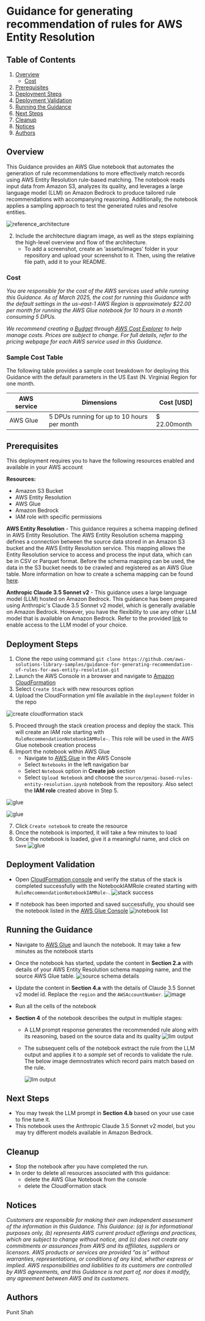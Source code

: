 # Guidance for generating recommendation of rules for AWS Entity Resolution

## Table of Contents

1. [Overview](#overview)
    - [Cost](#cost)
2. [Prerequisites](#prerequisites)
3. [Deployment Steps](#deployment-steps)
4. [Deployment Validation](#deployment-validation)
5. [Running the Guidance](#running-the-guidance)
6. [Next Steps](#next-steps)
7. [Cleanup](#cleanup)
8. [Notices](#notices)
9. [Authors](#authors)

## Overview

This Guidance provides an AWS Glue notebook that automates the generation of rule recommendations to more effectively match records using AWS Entity Resolution rule-based matching. The notebook reads input data from Amazon S3, analyzes its quality, and leverages a large language model (LLM) on Amazon Bedrock to produce tailored rule recommendations with accompanying reasoning. Additionally, the notebook applies a sampling approach to test the generated rules and resolve entities.

![reference_architecture](assets/images/ref_arch.jpg)

2. Include the architecture diagram image, as well as the steps explaining the high-level overview and flow of the architecture. 
    - To add a screenshot, create an ‘assets/images’ folder in your repository and upload your screenshot to it. Then, using the relative file path, add it to your README. 

### Cost

_You are responsible for the cost of the AWS services used while running this Guidance. As of March 2025, the cost for running this Guidance with the default settings in the us-east-1 AWS Region is approximately $22.00 per month for running the AWS Glue notebook for 10 hours in a month consuming 5 DPUs._

_We recommend creating a [Budget](https://docs.aws.amazon.com/cost-management/latest/userguide/budgets-managing-costs.html) through [AWS Cost Explorer](https://aws.amazon.com/aws-cost-management/aws-cost-explorer/) to help manage costs. Prices are subject to change. For full details, refer to the pricing webpage for each AWS service used in this Guidance._

### Sample Cost Table

The following table provides a sample cost breakdown for deploying this Guidance with the default parameters in the US East (N. Virginia) Region for one month.

| AWS service  | Dimensions | Cost [USD] |
| ----------- | ------------ | ------------ |
| AWS Glue | 5 DPUs running for up to 10 hours per month  | $ 22.00month |

## Prerequisites

This deployment requires you to have the following resources enabled and available in your AWS account

**Resources:**
- Amazon S3 Bucket 
- AWS Entity Resolution
- AWS Glue
- Amazon Bedrock
- IAM role with specific permissions


**AWS Entity Resolution** - This guidance requires a schema mapping defined in AWS Entity Resolution. The AWS Entity Resolution schema mapping defines a connection between the source data stored in an Amazon S3 bucket and the AWS Entity Resolution service. This mapping allows the Entity Resolution service to access and process the input data, which can be in CSV or Parquet format. Before the schema mapping can be used, the data in the S3 bucket needs to be crawled and registered as an AWS Glue table. More information on how to create a schema mapping can be found [here](https://docs.aws.amazon.com/entityresolution/latest/userguide/schema-mapping.html).


**Anthropic Claude 3.5 Sonnet v2** - This guidance uses a large language model (LLM) hosted on Amazon Bedrock. This guidance has been prepared using Anthropic's Claude 3.5 Sonnet v2 model, which is generally available on Amazon Bedrock. However, you have the flexibility to use any other LLM model that is available on Amazon Bedrock. Refer to the provided [link](https://docs.aws.amazon.com/bedrock/latest/userguide/model-access-modify.html) to enable access to the LLM model of your choice.

## Deployment Steps

1. Clone the repo using command ```git clone https://github.com/aws-solutions-library-samples/guidance-for-generating-recommendation-of-rules-for-aws-entity-resolution.git```
2. Launch the AWS Console in a browser and navigate to [Amazon CloudFormation](https://us-east-1.console.aws.amazon.com/cloudformation/home)
3. Select `Create Stack` with new resources option
4. Upload the CloudFormation yml file available in the `deployment` folder in the repo

![create cloudformation stack](assets/images/create_stack.jpg)

5. Proceed through the stack creation process and deploy the stack. This will create an IAM role starting with `RuleRecommendationNotebookIAMRole-`. This role will be used in the AWS Glue notebook creation process
6. Import the notebook within AWS Glue
   - Navigate to [AWS Glue](https://us-east-1.console.aws.amazon.com/glue/home) in the AWS Console
   - Select `Notebooks` in the left navigation bar
   - Select `Notebook` option in **Create job** section
   - Select `Upload Notebook` and choose the `source/genai-based-rules-entity-resolution.ipynb` notebook from the repository. Also select the **IAM role** created above in Step 5.

![glue](assets/images/glue_setup.jpg)

![glue](assets/images/notebook_upload.jpg)
 
7. Click `Create notebook` to create the resource
8. Once the notebook is imported, it will take a few minutes to load
9. Once the notebook is loaded, give it a meaningful name, and click on `Save`
![glue](assets/images/save_notebook.jpg)

## Deployment Validation

* Open [CloudFormation console](https://us-east-1.console.aws.amazon.com/cloudformation/home) and verify the status of the stack is completed successfully with the NotebookIAMRole created starting with `RuleRecommendationNotebookIAMRole-`.
![stack success](assets/images/stack_success.jpg)


* If notebook has been imported and saved successfully, you should see the notebook listed in the [AWS Glue Console](https://us-east-1.console.aws.amazon.com/gluestudio/home)
![notebook list](assets/images/notebook_list.jpg)


## Running the Guidance

* Navigate to [AWS Glue](https://us-east-1.console.aws.amazon.com/glue/home) and launch the notebook. It may take a few minutes as the notebook starts
* Once the notebook has started, update the content in **Section 2.a** with details of your AWS Entity Resolution schema mapping name, and the source AWS Glue table.
![source schema details](assets/images/data_prep.jpg)


* Update the content in **Section 4.a** with the details of Claude 3.5 Sonnet v2 model id. Replace the `region` and the `AWSAccountNumber`.
![image](assets/images/llm_config.jpg)


* Run all the cells of the notebook
* **Section 4** of the notebook describes the output in multiple stages:
  * A LLM prompt response generates the recommended rule along with its reasoning, based on the source data and its quality
   ![llm output](assets/images/llm_output.jpg)
  * The subsequent cells of the notebook extract the rule from the LLM output and applies it to a *sample* set of records to validate the rule. The below image demnostrates which record pairs match based on the rule.
  
    ![llm output](assets/images/match_pair.jpg)


## Next Steps

- You may tweak the LLM prompt in **Section 4.b** based on your use case to fine tune it. 
- This notebook uses the Anthropic Claude 3.5 Sonnet v2 model, but you may try different models available in Amazon Bedrock.


## Cleanup

- Stop the notebook after you have completed the run.
- In order to delete all resources associated with this guidance:
  - delete the AWS Glue Notebook from the console
  - delete the CloudFormation stack


## Notices

*Customers are responsible for making their own independent assessment of the information in this Guidance. This Guidance: (a) is for informational purposes only, (b) represents AWS current product offerings and practices, which are subject to change without notice, and (c) does not create any commitments or assurances from AWS and its affiliates, suppliers or licensors. AWS products or services are provided “as is” without warranties, representations, or conditions of any kind, whether express or implied. AWS responsibilities and liabilities to its customers are controlled by AWS agreements, and this Guidance is not part of, nor does it modify, any agreement between AWS and its customers.*

## Authors

Punit Shah